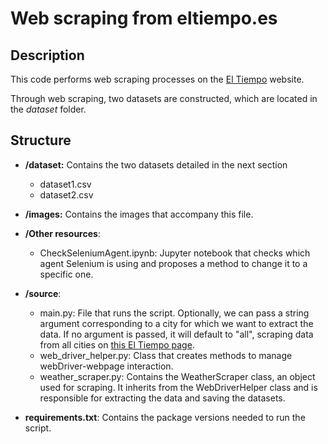 # Web scraping from eltiempo.es

## Description

This code performs web scraping processes on the [El Tiempo](https://www.eltiempo.es/) website.

Through web scraping, two datasets are constructed, which are located in the _dataset_ folder.


## Structure

- **/dataset:** Contains the two datasets detailed in the next section
    - dataset1.csv
    - dataset2.csv

- **/images:** Contains the images that accompany this file.

- **/Other resources**:
    - CheckSeleniumAgent.ipynb: Jupyter notebook that checks which agent Selenium is using and proposes a method to change it to a specific one.

- **/source**:
    - main.py: File that runs the script. Optionally, we can pass a string argument corresponding to a city for which we want to extract the data. If no argument is passed, it will default to "all", scraping data from all cities on [this El Tiempo page](https://www.eltiempo.es/espana).
    - web_driver_helper.py: Class that creates methods to manage webDriver-webpage interaction.
    - weather_scraper.py: Contains the WeatherScraper class, an object used for scraping. It inherits from the WebDriverHelper class and is responsible for extracting the data and saving the datasets.

- **requirements.txt**: Contains the package versions needed to run the script.
